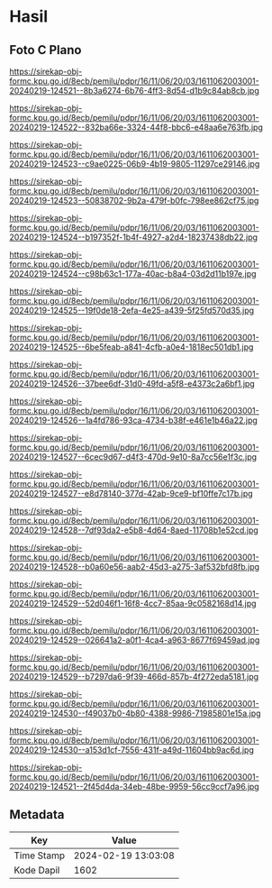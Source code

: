 # Hasil

## Foto C Plano

https://sirekap-obj-formc.kpu.go.id/8ecb/pemilu/pdpr/16/11/06/20/03/1611062003001-20240219-124521--8b3a6274-6b76-4ff3-8d54-d1b9c84ab8cb.jpg

https://sirekap-obj-formc.kpu.go.id/8ecb/pemilu/pdpr/16/11/06/20/03/1611062003001-20240219-124522--832ba66e-3324-44f8-bbc6-e48aa6e763fb.jpg

https://sirekap-obj-formc.kpu.go.id/8ecb/pemilu/pdpr/16/11/06/20/03/1611062003001-20240219-124523--c9ae0225-06b9-4b19-9805-11297ce29146.jpg

https://sirekap-obj-formc.kpu.go.id/8ecb/pemilu/pdpr/16/11/06/20/03/1611062003001-20240219-124523--50838702-9b2a-479f-b0fc-798ee862cf75.jpg

https://sirekap-obj-formc.kpu.go.id/8ecb/pemilu/pdpr/16/11/06/20/03/1611062003001-20240219-124524--b197352f-1b4f-4927-a2d4-18237438db22.jpg

https://sirekap-obj-formc.kpu.go.id/8ecb/pemilu/pdpr/16/11/06/20/03/1611062003001-20240219-124524--c98b63c1-177a-40ac-b8a4-03d2d11b197e.jpg

https://sirekap-obj-formc.kpu.go.id/8ecb/pemilu/pdpr/16/11/06/20/03/1611062003001-20240219-124525--19f0de18-2efa-4e25-a439-5f25fd570d35.jpg

https://sirekap-obj-formc.kpu.go.id/8ecb/pemilu/pdpr/16/11/06/20/03/1611062003001-20240219-124525--6be5feab-a841-4cfb-a0e4-1818ec501db1.jpg

https://sirekap-obj-formc.kpu.go.id/8ecb/pemilu/pdpr/16/11/06/20/03/1611062003001-20240219-124526--37bee6df-31d0-49fd-a5f8-e4373c2a6bf1.jpg

https://sirekap-obj-formc.kpu.go.id/8ecb/pemilu/pdpr/16/11/06/20/03/1611062003001-20240219-124526--1a4fd786-93ca-4734-b38f-e461e1b46a22.jpg

https://sirekap-obj-formc.kpu.go.id/8ecb/pemilu/pdpr/16/11/06/20/03/1611062003001-20240219-124527--6cec9d67-d4f3-470d-9e10-8a7cc56e1f3c.jpg

https://sirekap-obj-formc.kpu.go.id/8ecb/pemilu/pdpr/16/11/06/20/03/1611062003001-20240219-124527--e8d78140-377d-42ab-9ce9-bf10ffe7c17b.jpg

https://sirekap-obj-formc.kpu.go.id/8ecb/pemilu/pdpr/16/11/06/20/03/1611062003001-20240219-124528--7df93da2-e5b8-4d64-8aed-11708b1e52cd.jpg

https://sirekap-obj-formc.kpu.go.id/8ecb/pemilu/pdpr/16/11/06/20/03/1611062003001-20240219-124528--b0a60e56-aab2-45d3-a275-3af532bfd8fb.jpg

https://sirekap-obj-formc.kpu.go.id/8ecb/pemilu/pdpr/16/11/06/20/03/1611062003001-20240219-124529--52d046f1-16f8-4cc7-85aa-9c0582168d14.jpg

https://sirekap-obj-formc.kpu.go.id/8ecb/pemilu/pdpr/16/11/06/20/03/1611062003001-20240219-124529--026641a2-a0f1-4ca4-a963-8677f69459ad.jpg

https://sirekap-obj-formc.kpu.go.id/8ecb/pemilu/pdpr/16/11/06/20/03/1611062003001-20240219-124529--b7297da6-9f39-466d-857b-4f272eda5181.jpg

https://sirekap-obj-formc.kpu.go.id/8ecb/pemilu/pdpr/16/11/06/20/03/1611062003001-20240219-124530--f49037b0-4b80-4388-9986-71985801e15a.jpg

https://sirekap-obj-formc.kpu.go.id/8ecb/pemilu/pdpr/16/11/06/20/03/1611062003001-20240219-124530--a153d1cf-7556-431f-a49d-11604bb9ac6d.jpg

https://sirekap-obj-formc.kpu.go.id/8ecb/pemilu/pdpr/16/11/06/20/03/1611062003001-20240219-124521--2f45d4da-34eb-48be-9959-56cc9ccf7a96.jpg


## Metadata

| Key        | Value               |
| ---------- | ------------------- |
| Time Stamp | 2024-02-19 13:03:08 |
| Kode Dapil | 1602                |



